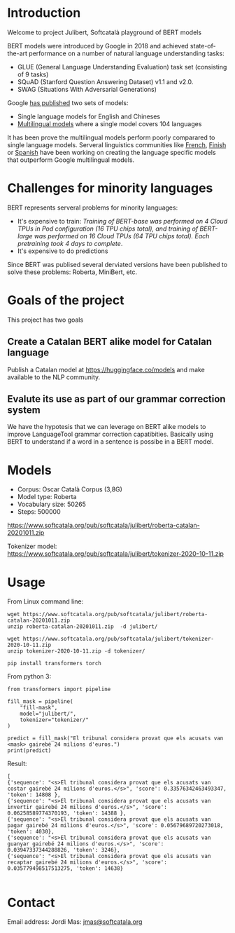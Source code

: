 # Introduction

Welcome to project Julibert, Softcatalà playground of BERT models 

BERT models were introduced by Google in 2018 and achieved state-of-the-art performance on a number of natural language understanding tasks:

* GLUE (General Language Understanding Evaluation) task set (consisting of 9 tasks)
* SQuAD (Stanford Question Answering Dataset) v1.1 and v2.0.
* SWAG (Situations With Adversarial Generations)

Google [has published](https://github.com/google-research/bert) two sets of models:

* Single language models for English and Chineses
* [Multilingual models](https://github.com/google-research/bert/blob/master/multilingual.md) where a single model covers 104 languages

It has been prove the multilingual models perform poorly comparared to single language models. Serveral linguistics communities like [French](https://camembert-model.fr/), [Finish](https://arxiv.org/abs/1912.07076) or [Spanish](https://skimai.com/roberta-language-model-for-spanish/) have been working on creating the language specific models that outperform Google multilingual models.

# Challenges for minority languages

BERT represents serveral problems for minority languages:

* It's expensive to train: <em>Training of BERT-base was performed on 4 Cloud TPUs in Pod configuration (16 TPU chips total), and training of BERT-large was performed on 16 Cloud TPUs (64 TPU chips total). Each pretraining took 4 days to complete</em>. 
* It's expensive to do predictions

Since BERT was publised several derviated versions have been published to solve these problems: Roberta, MiniBert, etc.

# Goals of the project

This project has two goals

## Create a Catalan BERT alike model for Catalan language 

Publish a Catalan model at https://huggingface.co/models and make available to the NLP community.

## Evalute its use as part of our grammar correction system

We have the hypotesis that we can leverage on BERT alike models to improve LanguageTool grammar correction capatibities. Basically using BERT to understand if a word in a sentence is possibe in a BERT model.

# Models

* Corpus: Oscar Català Corpus (3,8G)
* Model type: Roberta
* Vocabulary size: 50265
* Steps: 500000

https://www.softcatala.org/pub/softcatala/julibert/roberta-catalan-20201011.zip

Tokenizer model:
https://www.softcatala.org/pub/softcatala/julibert/tokenizer-2020-10-11.zip 

# Usage

From Linux command line:

```
wget https://www.softcatala.org/pub/softcatala/julibert/roberta-catalan-20201011.zip
unzip roberta-catalan-20201011.zip  -d julibert/

wget https://www.softcatala.org/pub/softcatala/julibert/tokenizer-2020-10-11.zip 
unzip tokenizer-2020-10-11.zip -d tokenizer/

pip install transformers torch

```

From python 3:

```
from transformers import pipeline

fill_mask = pipeline(
    "fill-mask",
    model="julibert/",
    tokenizer="tokenizer/"
)

predict = fill_mask("El tribunal considera provat que els acusats van <mask> gairebé 24 milions d'euros.")
print(predict)

```

Result:

```
[
{'sequence': "<s>El tribunal considera provat que els acusats van costar gairebé 24 milions d'euros.</s>", 'score': 0.33576342463493347, 'token': 14808 },
{'sequence': "<s>El tribunal considera provat que els acusats van invertir gairebé 24 milions d'euros.</s>", 'score': 0.06258589774370193, 'token': 14388 },
{'sequence': "<s>El tribunal considera provat que els acusats van pagar gairebé 24 milions d'euros.</s>", 'score': 0.05679689720273018, 'token': 4030}, 
{'sequence': "<s>El tribunal considera provat que els acusats van guanyar gairebé 24 milions d'euros.</s>", 'score': 0.03947337344288826, 'token': 3246}, 
{'sequence': "<s>El tribunal considera provat que els acusats van recaptar gairebé 24 milions d'euros.</s>", 'score': 0.035779498517513275, 'token': 14638}


```

# Contact

Email address: Jordi Mas: jmas@softcatala.org





